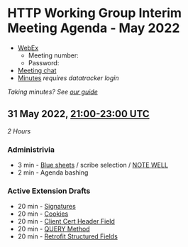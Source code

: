# HTTP Working Group Interim Meeting Agenda - May 2022

* [WebEx]()
  - Meeting number: 
  - Password: 
* [Meeting chat](xmpp:httpbis@jabber.ietf.org?join)
* [Minutes](https://notes.ietf.org/notes-httpbis-22-05) _requires datatracker login_

*Taking minutes? See [our guide](https://github.com/httpwg/wiki/wiki/TakingMinutes)*


## 31 May 2022, [21:00-23:00 UTC](https://www.timeanddate.com/worldclock/fixedtime.html?msg=HTTP+WG+Interim+Meeting%2C+May+2021&iso=20220531T21&p1=1440&ah=2)

_2 Hours_

### Administrivia

*  3 min - [Blue sheets](https://notes.ietf.org/bluesheet-httpbis-22-05) / scribe selection / [NOTE WELL](https://www.ietf.org/about/note-well/)
*  2 min - Agenda bashing

### Active Extension Drafts

* 20 min - [Signatures](https://httpwg.org/http-extensions/draft-ietf-httpbis-message-signatures.html)
* 20 min - [Cookies](https://httpwg.org/http-extensions/draft-ietf-httpbis-rfc6265bis.html)
* 20 min - [Client Cert Header Field](https://httpwg.org/http-extensions/draft-ietf-httpbis-client-cert-field.html)
* 20 min - [QUERY Method](https://httpwg.org/http-extensions/draft-ietf-httpbis-safe-method-w-body.html)
* 20 min - [Retrofit Structured Fields](https://httpwg.org/http-extensions/draft-ietf-httpbis-retrofit.html)
 